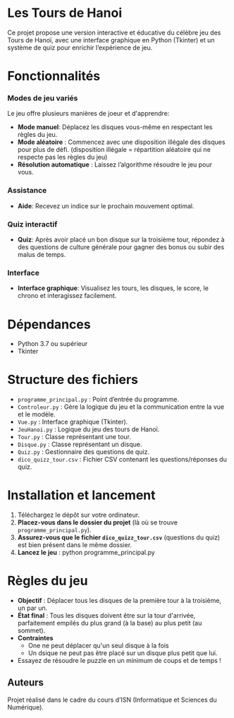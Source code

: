 # Les Tours de Hanoi

Ce projet propose une version interactive et éducative du célèbre jeu des Tours de Hanoï, avec une interface graphique en Python (Tkinter) et un système de quiz pour enrichir l’expérience de jeu.

# Fonctionnalités 
### Modes de jeu variés 
Le jeu offre plusieurs manières de joeur et d'apprendre:
-	**Mode manuel**: Déplacez les disques vous-même en respectant les règles du jeu.
-	**Mode aléatoire** : Commencez avec une disposition illégale des disques pour plus de défi.
  (disposition illégale = répartition aléatoire qui ne respecte pas les règles du jeu)
-	**Résolution automatique** : Laissez l’algorithme résoudre le jeu pour vous.

### Assistance
-	**Aide**: Recevez un indice sur le prochain mouvement optimal.

### Quiz interactif
-	**Quiz**: Après avoir placé un bon disque sur la troisième tour, répondez à des questions de culture générale pour gagner des bonus ou subir des malus de temps.

### Interface
-	**Interface graphique**: Visualisez les tours, les disques, le score, le chrono et interagissez facilement.

# Dépendances
- Python 3.7 ou supérieur
- Tkinter 

# Structure des fichiers
- `programme_principal.py` : Point d’entrée du programme.
- `Controleur.py` : Gère la logique du jeu et la communication entre la vue et le modèle.
- `Vue.py` : Interface graphique (Tkinter).
- `JeuHanoi.py` : Logique du jeu des tours de Hanoï.
- `Tour.py` : Classe représentant une tour.
- `Disque.py` : Classe représentant un disque.
- `Quiz.py` : Gestionnaire des questions de quiz.
- `dico_quizz_tour.csv` : Fichier CSV contenant les questions/réponses du quiz.


# Installation et lancement

1. Téléchargez le dépôt sur votre ordinateur.
2. **Placez-vous dans le dossier du projet** (là où se trouve `programme_principal.py`).
3. **Assurez-vous que le fichier `dico_quizz_tour.csv`** (questions du quiz) est bien présent dans le même dossier.
5. **Lancez le jeu** : python programme_principal.py


# Règles du jeu
- **Objectif** : Déplacer tous les disques de la première tour à la troisième, un par un.
- **État final** : Tous les disques doivent être sur la tour d'arrivée, parfaitement empilés du plus grand (à la base) au plus petit (au sommet).
-  **Contraintes**
   * One ne peut déplacer qu'un seul disque à la fois
   * Un dsique ne peut pas être placé sur un disque plus petit que lui.
- Essayez de résoudre le puzzle en un minimum de coups et de temps !
  
## Auteurs
Projet réalisé dans le cadre du cours d’ISN (Informatique et Sciences du Numérique).

